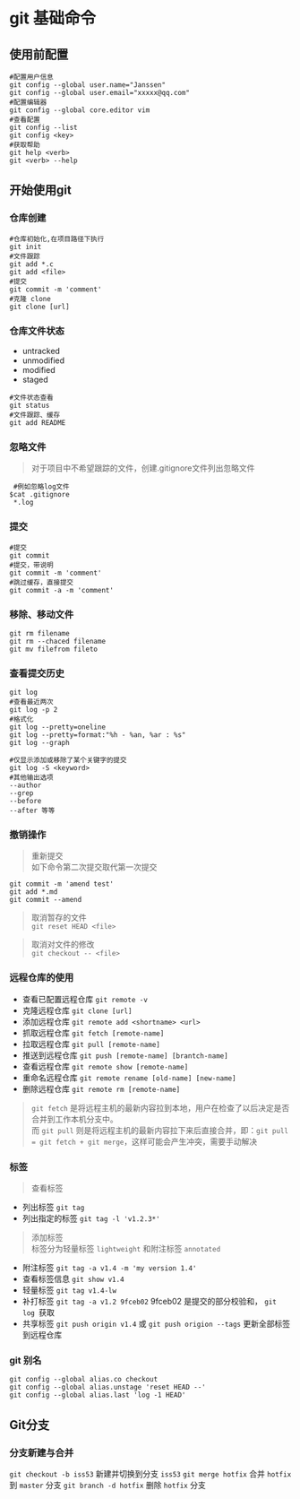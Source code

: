 # git 基础命令

## 使用前配置

```shell
#配置用户信息
git config --global user.name="Janssen"
git config --global user.email="xxxxx@qq.com"
#配置编辑器
git config --global core.editor vim
#查看配置
git config --list
git config <key>
#获取帮助
git help <verb>
git <verb> --help
```

## 开始使用git

### 仓库创建

```shell
#仓库初始化,在项目路径下执行
git init
#文件跟踪
git add *.c
git add <file>
#提交
git commit -m 'comment'
#克隆 clone
git clone [url]
```

### 仓库文件状态

* untracked
* unmodified
* modified
* staged

```shell
#文件状态查看
git status
#文件跟踪、缓存
git add README
```

### 忽略文件

> 对于项目中不希望跟踪的文件，创建.gitignore文件列出忽略文件

```shell
 #例如忽略log文件
$cat .gitignore
 *.log
```

### 提交

```shell
#提交
git commit
#提交，带说明
git commit -m 'comment'
#跳过缓存，直接提交
git commit -a -m 'comment'
```

### 移除、移动文件

```shell
git rm filename
git rm --chaced filename
git mv filefrom fileto
```

### 查看提交历史

```shell
git log
#查看最近两次
git log -p 2
#格式化
git log --pretty=oneline
git log --pretty=format:"%h - %an, %ar : %s"
git log --graph

#仅显示添加或移除了某个关键字的提交
git log -S <keyword>
#其他输出选项
--author
--grep
--before
--after 等等
```

### 撤销操作
>重新提交  
如下命令第二次提交取代第一次提交

```shell
git commit -m 'amend test'
git add *.md
git commit --amend
```
>取消暂存的文件  
`git reset HEAD <file>`

>取消对文件的修改  
`git checkout -- <file>`

### 远程仓库的使用

* 查看已配置远程仓库 `git remote -v`
* 克隆远程仓库 `git clone [url]`
* 添加远程仓库 `git remote add <shortname> <url>`
* 抓取远程仓库 `git fetch [remote-name]`
* 拉取远程仓库 `git pull [remote-name]`
* 推送到远程仓库 `git push [remote-name] [brantch-name]`
* 查看远程仓库 `git remote show [remote-name] `
* 重命名远程仓库 `git remote rename [old-name] [new-name] `
* 删除远程仓库 `git remote rm [remote-name]` 

>`git fetch` 是将远程主机的最新内容拉到本地，用户在检查了以后决定是否合并到工作本机分支中。  
而 `git pull` 则是将远程主机的最新内容拉下来后直接合并，即：`git pull = git fetch + git merge`，这样可能会产生冲突，需要手动解决

### 标签

>查看标签

* 列出标签 `git tag`
* 列出指定的标签 `git tag -l 'v1.2.3*'`

>添加标签  
标签分为轻量标签 `lightweight` 和附注标签 `annotated`
* 附注标签 `git tag -a v1.4 -m 'my version 1.4'`
* 查看标签信息 `git show v1.4`
* 轻量标签 `git tag v1.4-lw`
* 补打标签 `git tag -a v1.2 9fceb02` 9fceb02 是提交的部分校验和， `git log `获取
* 共享标签 `git push origin v1.4` 或 `git push origion --tags` 更新全部标签到远程仓库

### git 别名

```shell
git config --global alias.co checkout
git config --global alias.unstage 'reset HEAD --'
git config --global alias.last 'log -1 HEAD'
```
## Git分支

### 分支新建与合并
`git checkout -b iss53` 新建并切换到分支 `iss53` 
`git merge hotfix` 合并 `hotfix` 到 `master` 分支
`git branch -d hotfix` 删除 `hotfix` 分支